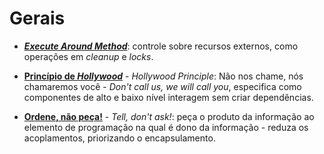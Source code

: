 # Gerais

* [**_Execute Around Method_**](http://wiki.c2.com/?ExecuteAroundMethod "Execute Around Method"): controle sobre recursos externos, como operações em _cleanup_ e _locks_.

* [**Princípio de _Hollywood_**](http://wiki.c2.com/?HollywoodPrinciple "Hollywood Principle") - _Hollywood Principle_: Não nos chame, nós chamaremos você - _Don't call us, we will call you_, especifica como componentes de alto e baixo nível interagem sem criar dependências.

* [**Ordene, não peça!**](http://wiki.c2.com/?TellDontAsk "Tell, don't ask!") - _Tell, don't ask!_: peça o produto da informação ao elemento de programação na qual é dono da informação - reduza os acoplamentos, priorizando o encapsulamento.
